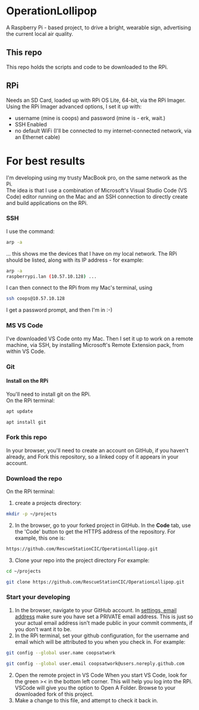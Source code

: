 # OperationLollipop
A Raspberry Pi - based project, to drive a bright, wearable sign, advertising the current local air quality.

## This repo
This repo holds the scripts and code to be downloaded to the RPi.

## RPi
Needs an SD Card, loaded up with RPi OS Lite, 64-bit, via the RPi Imager.  
Using the RPi Imager advanced options, I set it up with:
* username (mine is coops) and password (mine is - erk, wait.)
* SSH Enabled
* no default WiFi (I'll be connected to my internet-connected network, via an Ethernet cable)

# For best results
I'm developing using my trusty MacBook pro, on the same network as the Pi.  
The idea is that I use a combination of Microsoft's Visual Studio Code (VS Code) editor running on the Mac and an SSH connection to directly create and build applications on the RPi.  
### SSH 
I use the command:   
```bash
arp -a
```  
... this shows me the devices that I have on my local network. The RPi should be listed, along with its IP address - for example:   
```bash
arp -a
raspberrypi.lan (10.57.10.128) ...
```   
I can then connect to the RPi from my Mac's terminal, using

```bash
ssh coops@10.57.10.128
```
I get a password prompt, and then I'm in :-)

### MS VS Code
I've downloaded VS Code onto my Mac. Then I set it up to work on a remote machine, via SSH, by installing Microsoft's Remote Extension pack, from within VS Code.

### Git
#### Install on the RPi
You'll need to install git on the RPi.  
On the RPi terminal:

```bash
apt update
```

```bash
apt install git
```
### Fork this repo
In your browser, you'll need to create an account on GitHub, if you haven't already, and Fork this repository, so a linked copy of it appears in your account.

### Download the repo
On the RPi terminal:

1. create a projects directory:
```bash
mkdir -p ~/projects
```
2. In the browser, go to your forked project in GitHub. In the **Code** tab, use the 'Code' button to get the HTTPS address of the repository. For example, this one is:
```bash
https://github.com/RescueStationCIC/OperationLollipop.git
```
3. Clone your repo into the project directory
For example:
```bash
cd ~/projects
````
```bash
git clone https://github.com/RescueStationCIC/OperationLollipop.git
```

### Start your developing
1. In the browser, navigate to your GitHub account. In [settings, email address](https://github.com/settings/emails) make sure you have set a PRIVATE email address. This is just so your actual email address isn't made public in your commit comments, if you don't want it to be.
2. In the RPi terminal, set your github configuration, for the username and email which will be attributed to you when you check in. For example:

```bash
git config --global user.name coopsatwork
``` 

```bash
git config --global user.email coopsatwork@users.noreply.github.com
```

2. Open the remote project in VS Code 
When you start VS Code, look for the green >< in the bottom left corner. This will help you log into the RPi.  
VSCode will give you the option to Open A Folder. Browse to your downloaded fork of this project.
3. Make a change to this file, and attempt to check it back in.










